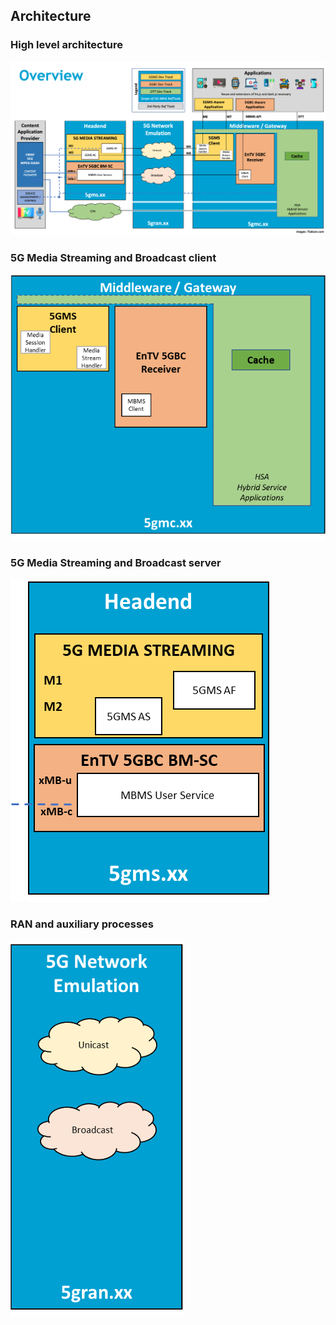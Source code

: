 ## Architecture

### High level architecture
![Architecture](../media/architecture/high-level.png)

### 5G Media Streaming and Broadcast client 

![Client](../media/architecture/client.png)


### 5G Media Streaming and Broadcast server

![Server](../media/architecture/server.png)



### RAN and auxiliary processes

![RAN](../media/architecture/ran.png)
